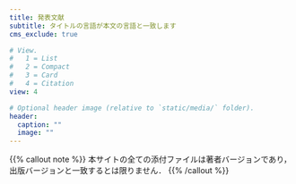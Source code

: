 ```yaml
---
title: 発表文献
subtitle: タイトルの言語が本文の言語と一致します
cms_exclude: true

# View.
#   1 = List
#   2 = Compact
#   3 = Card
#   4 = Citation
view: 4

# Optional header image (relative to `static/media/` folder).
header:
  caption: ""
  image: ""
---
```


{{% callout note %}}
本サイトの全ての添付ファイルは著者バージョンであり，出版バージョンと一致するとは限りません．
{{% /callout %}}